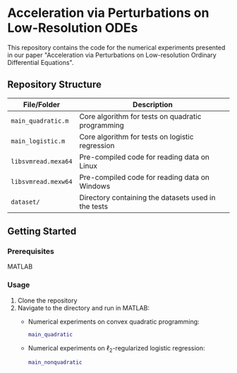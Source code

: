 # Acceleration via Perturbations on Low-Resolution ODEs

This repository contains the code for the numerical experiments presented in our paper "Acceleration via Perturbations on Low-resolution
Ordinary Differential Equations".

## Repository Structure

| File/Folder          | Description                                                       |
| -------------------- | ----------------------------------------------------------------- |
| `main_quadratic.m`   | Core algorithm for tests on quadratic programming                 |
| `main_logistic.m`    | Core algorithm for tests on logistic regression                   |
| `libsvmread.mexa64`  | Pre-compiled code for reading data on Linux                       |
| `libsvmread.mexw64`  | Pre-compiled code for reading data on Windows                     |
| `dataset/`           | Directory containing the datasets used in the tests               |

## Getting Started

### Prerequisites

MATLAB

### Usage
1. Clone the repository
2. Navigate to the directory and run in MATLAB:
   - Numerical experiments on convex quadratic programming:
     ```matlab
     main_quadratic
     ```
   
   - Numerical experiments on $\ell_2$-regularized logistic regression:
     ```matlab
     main_nonquadratic
     ```

